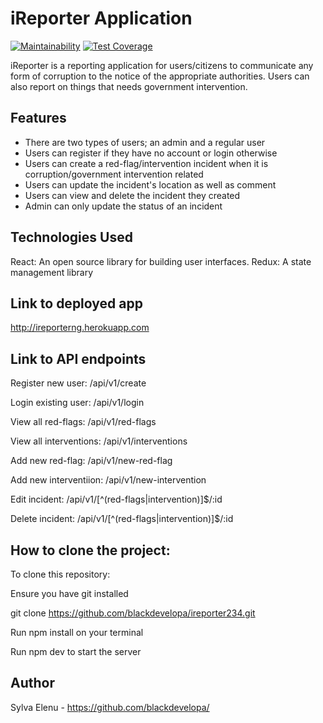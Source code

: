 # iReporter Application
[![Maintainability](https://api.codeclimate.com/v1/badges/d008d55dd4aef0efd93c/maintainability)](https://codeclimate.com/github/blackdevelopa/ireporter234/maintainability)
[![Test Coverage](https://api.codeclimate.com/v1/badges/d008d55dd4aef0efd93c/test_coverage)](https://codeclimate.com/github/blackdevelopa/ireporter234/test_coverage)

iReporter is a reporting application for users/citizens to communicate any form of corruption to the notice of the appropriate authorities. Users can also report on things that needs government intervention.


## Features
* There are two types of users; an admin and a regular user
* Users can register if they have no account or login otherwise
* Users can create a red-flag/intervention incident when it is corruption/government intervention related
* Users can update the incident's location as well as comment
* Users can view and delete the incident they created
* Admin can only update the status of an incident


## Technologies Used

React: An open source library for building user interfaces.
Redux: A state management library

## Link to deployed app

http://ireporterng.herokuapp.com


## Link to API endpoints

Register new user: /api/v1/create

Login existing user: /api/v1/login

View all red-flags: /api/v1/red-flags

View all interventions: /api/v1/interventions

Add new red-flag: /api/v1/new-red-flag

Add new interventiion: /api/v1/new-intervention

Edit incident: /api/v1/[^(red-flags|intervention)]$/:id

Delete incident: /api/v1/[^(red-flags|intervention)]$/:id


## How to clone the project:

To clone this repository:

Ensure you have git installed

git clone https://github.com/blackdevelopa/ireporter234.git

Run npm install on your terminal

Run npm dev to start the server


## Author

Sylva Elenu - https://github.com/blackdevelopa/

